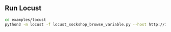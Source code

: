 ## Run Locust

```bash
cd examples/locust
python3 -m locust -f locust_sockshop_browse_variable.py --host http://10.3.1.45 -t 1800s --csv=logs/logs
```